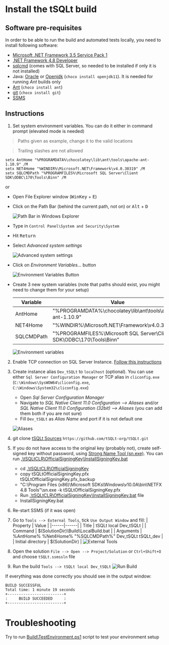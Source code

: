 # Install the tSQLt build
## Software pre-requisites
In order to be able to run the build and automated tests locally, you need to install following software:
* [Microsoft .NET Framework 3.5 Service Pack 1](https://www.microsoft.com/en-us/download/details.aspx?id=22)
* [.NET Framework 4.8 Developer](https://dotnet.microsoft.com/download/dotnet-framework/thank-you/net48-developer-pack-offline-installer)
* [sqlcmd](https://docs.microsoft.com/en-us/sql/tools/sqlcmd-utility?view=sql-server-ver15) (comes with SQL Server, so needed to be installed if only it is not installed)
* Java: [Oracle](https://www.oracle.com/java/technologies/javase-jre8-downloads.html) or [Openjdk](https://openjdk.java.net/install/) (`choco install openjdk11`). It is needed for running *Ant* builds only
* [Ant](https://ant.apache.org/bindownload.cgi) (`choco install ant`)
* [git](https://git-scm.com/downloads) (`choco install git`)
* [SSMS](https://docs.microsoft.com/en-us/sql/ssms/download-sql-server-management-studio-ssms?view=sql-server-ver15)

## Instructions
1. Set system environment variables. You can do it either in command prompt (elevated mode is needed)
>  Paths given as example, change it to the valid locations

>  Trailing slashes are not allowed
```
setx AntHome "%PROGRAMDATA%\chocolatey\lib\ant\tools\apache-ant-1.10.9" /M
setx NET4Home "%WINDIR%\Microsoft.NET\Framework\v4.0.30319" /M
setx SQLCMDPath "%PROGRAMFILES%\Microsoft SQL Server\Client SDK\ODBC\170\Tools\Binn" /M
```
or 
* Open File Explorer window (<kbd>WinKey</kbd> + <kbd>E</kbd>)
* Click on the Path Bar (behind the current path, not on) or <kbd>Alt</kbd> + <kbd>D</kbd>

    ![Path Bar in Windows Explorer](./images/win_explorer.png "Path Bar in Windows Explorer")
* Type in `Control Panel\System and Security\System`
* Hit <kbd>Return</kbd>
* Select *Advanced system settings*

    ![Advanced system settings](./images/advanced_system_settings.png "Advanced system settings")

* Click on *Environment Variables…* button

    ![Environment Variables Button](./images/environment_variables_button.png "Environment Variables Button")

* Create 3 new system variables (note that paths should exist, you might need to change them for your setup)

    | Variable | Value |
    |----------|-------|
    | AntHome | "%PROGRAMDATA%\chocolatey\lib\ant\tools\apache-ant-1.10.9" |
    | NET4Home | "%WINDIR%\Microsoft.NET\Framework\v4.0.30319" |
    | SQLCMDPath | "%PROGRAMFILES%\Microsoft SQL Server\Client SDK\ODBC\170\Tools\Binn" |

    ![Environment variables](./images/variables.png "Environment variables")

2. Enable TCP connection on SQL Server Instance. [Follow this instructions](https://docs.microsoft.com/en-us/sql/database-engine/configure-windows/enable-or-disable-a-server-network-protocol?view=sql-server-ver15)
3. Create instance alias `Dev_tSQLt` to `localhost` (optional). You can use either `Sql Server Configuration Manager` or TCP alias in `cliconfig.exe` (`C:\Windows\SysWOW64\cliconfig.exe`, `C:\Windows\System32\cliconfig.exe`)
    * Open *Sql Server Configuration Manager*
    * Navigate to *SQL Native Client 11.0 Configuration --> Aliases* and/or  *SQL Native Client 11.0 Configuration (32bit) --> Aliases* (you can add them both if you are not sure)
    * Fill `Dev_tSQLt` as *Alias Name* and port if it is not default one

    ![Aliases](./images/aliases.png "Aliases")

4. git clone [tSQLt Sources](https://github.com/tSQLt-org/tSQLt) `https://github.com/tSQLt-org/tSQLt.git`
5. If you do not have access to the original key (probably not), create self-signed key without password, using [Strong Name Tool (sn.exe)](https://docs.microsoft.com/en-us/dotnet/framework/tools/sn-exe-strong-name-tool). You can run [.\tSQLtCLR\OfficialSigningKey\InstallSigningKey.bat](../tSQLtCLR/OfficialSigningKey/InstallSigningKeyNoPassword.bat)
    * cd [.\tSQLtCLR\OfficialSigningKey](../tSQLtCLR/OfficialSigningKey)
    * copy tSQLtOfficialSigningKey.pfx tSQLtOfficialSigningKey.pfx_backup
    * "C:\Program Files (x86)\Microsoft SDKs\Windows\v10.0A\bin\NETFX 4.8 Tools"\sn.exe -k tSQLtOfficialSigningKey.pfx
    * Run [.\tSQLtCLR\OfficialSigningKey\InstallSigningKey.bat](../tSQLtCLR/OfficialSigningKey/InstallSigningKey.bat) file
    * InstallSigningKey.bat
6. Re-start SSMS (if it was open)
7. Go to `Tools --> External Tools`, tick `Use Output Window` and fill:
    | Property | Value |
    |------|------|
    | Title | tSQLt local Dev_tSQLt |
    | Command | $(SolutionDir)\Build\LocalBuild.bat |
    | Arguments | %AntHome% %Net4Home% "%SQLCMDPath%" Dev_tSQLt tSQLt_dev |
    | Initial directory | $(SolutionDir) |
    ![External Tools](./images/external_tools.png "External Tools")

8. Open the solution `File --> Open --> Project/Solution` or `Ctrl+Shift+O` and choose `tSQLt.ssmssln` file
9. Run the build `Tools --> tSQLt local Dev_tSQLt`
    ![Run Build](./images/run_build.png "Run Build")


If everything was done correctly you should see in the output window:
```
BUILD SUCCESSFUL
Total time: 1 minute 19 seconds
+-------------------------+
:     BUILD SUCCEEDED     :
+-------------------------+
```

# Troubleshooting
Try to run [Build\TestEnvironment.ps1](./TestEnvironment.ps1) script to test your environment setup